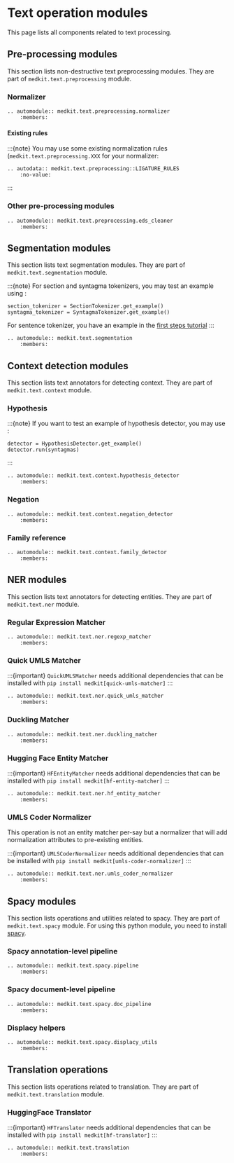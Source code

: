 # Text operation modules

This page lists all components related to text processing.

## Pre-processing modules

This section lists non-destructive text preprocessing modules. They are part
of `medkit.text.preprocessing` module.

### Normalizer

```{eval-rst}
.. automodule:: medkit.text.preprocessing.normalizer
    :members:
```

#### Existing rules

:::{note}
You may use some existing normalization rules (`medkit.text.preprocessing.XXX`
for your normalizer:

```{eval-rst}
.. autodata:: medkit.text.preprocessing::LIGATURE_RULES
    :no-value:
```
:::

### Other pre-processing modules

```{eval-rst}
.. automodule:: medkit.text.preprocessing.eds_cleaner
    :members:
```

## Segmentation modules

This section lists text segmentation modules. They are part of
`medkit.text.segmentation` module.

:::{note}
For section and syntagma tokenizers, you may test an example using :
```
section_tokenizer = SectionTokenizer.get_example()
syntagma_tokenizer = SyntagmaTokenizer.get_example()
```

For sentence tokenizer, you have an example in the [first steps tutorial](../user_guide/first_steps)
:::

```{eval-rst}
.. automodule:: medkit.text.segmentation
    :members:
```

## Context detection modules

This section lists text annotators for detecting context. They are part of
`medkit.text.context` module.

### Hypothesis

:::{note}
If you want to test an example of hypothesis detector, you may use :
```
detector = HypothesisDetector.get_example()
detector.run(syntagmas)
```
:::

```{eval-rst}
.. automodule:: medkit.text.context.hypothesis_detector
    :members:
```

### Negation

```{eval-rst}
.. automodule:: medkit.text.context.negation_detector
    :members:
```

### Family reference

```{eval-rst}
.. automodule:: medkit.text.context.family_detector
    :members:
```

## NER modules

This section lists text annotators for detecting entities. They are part of
`medkit.text.ner` module.

### Regular Expression Matcher

```{eval-rst}
.. automodule:: medkit.text.ner.regexp_matcher
    :members:
```

### Quick UMLS Matcher

:::{important}
`QuickUMLSMatcher` needs additional dependencies that can be installed with `pip
install medkit[quick-umls-matcher]`
:::

```{eval-rst}
.. automodule:: medkit.text.ner.quick_umls_matcher
    :members:
```

### Duckling Matcher

```{eval-rst}
.. automodule:: medkit.text.ner.duckling_matcher
    :members:
```

### Hugging Face Entity Matcher

:::{important}
`HFEntityMatcher` needs additional dependencies that can be installed with `pip install medkit[hf-entity-matcher]`
:::

```{eval-rst}
.. automodule:: medkit.text.ner.hf_entity_matcher
    :members:
```

### UMLS Coder Normalizer

This operation is not an entity matcher per-say but a normalizer that will add normalization
attributes to pre-existing entities.

:::{important}
`UMLSCoderNormalizer` needs additional dependencies that can be installed with `pip install medkit[umls-coder-normalizer]`
:::

```{eval-rst}
.. automodule:: medkit.text.ner.umls_coder_normalizer
    :members:
```

## Spacy modules

This section lists operations and utilities related to spacy. They are part of
`medkit.text.spacy` module.
For using this python module, you need to install [spacy](https://spacy.io/).

### Spacy annotation-level pipeline

```{eval-rst}
.. automodule:: medkit.text.spacy.pipeline
    :members:
```

### Spacy document-level pipeline

```{eval-rst}
.. automodule:: medkit.text.spacy.doc_pipeline
    :members:
```

### Displacy helpers

```{eval-rst}
.. automodule:: medkit.text.spacy.displacy_utils
    :members:
```

## Translation operations

This section lists operations related to translation. They are part of
`medkit.text.translation` module.

### HuggingFace Translator

:::{important}
`HFTranslator` needs additional dependencies that can be installed with `pip install medkit[hf-translator]`
:::

```{eval-rst}
.. automodule:: medkit.text.translation
    :members:
```
